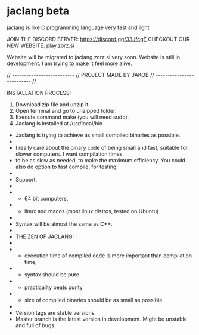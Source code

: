 # jaclang beta
jaclang is like C programming language very fast and light

JOIN THE DISCORD SERVER: https://discord.gg/33JfcgE
CHECKOUT OUR NEW WEBSITE: play.zorz.si

Website will be migrated to jaclang.zorz.si very soon.
Website is still in development. I am trying to make it feel more alive.

// -------------------------- //
 PROJECT MADE BY JAKOB
// -------------------------- //

INSTALLATION PROCESS:
1. Download zip file and unzip it.
2. Open terminal and go to unzipped folder.
3. Execute command make (you will need sudo).
4. Jaclang is installed at /usr/local/bin



 * Jaclang is trying to achieve as small compiled binaries as possible.
 * 
 * I really care about the binary code of being small and fast, suitable for slower computers. I want compilation times 
 * to be as slow as needed, to make the maximum efficiency. You could also do option to fast compile, for testing.
 * 
 * Support:
 * 
 * - 64 bit computers,
 * - linux and macos (most linux distros, tested on Ubuntu)
 * 
 * Syntax will be almost the same as C++.
 * 
 *  THE ZEN OF JACLANG:
 * 
 * - execution time of compiled code is more important than compilation time,
 * - syntax should be pure
 * - practicality beats purity
 * - size of compiled binaries should be as small as possible
 *
 * Version tags are stable versions. 
 * Master branch is the latest version in development. Might be unstable and full of bugs.

